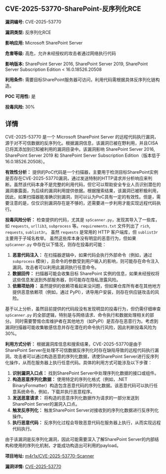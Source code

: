 ## CVE-2025-53770-SharePoint-反序列化RCE

**漏洞编号:** CVE-2025-53770

**漏洞类型:** 反序列化RCE

**影响应用:** Microsoft SharePoint Server

**危害等级:** 高危，允许未经授权的攻击者通过网络执行代码

**影响版本:** SharePoint Server 2016, SharePoint Server 2019, SharePoint Server Subscription Edition < 16.0.18526.20508

**利用条件:** 需要目标SharePoint服务器可访问，利用代码需根据具体反序列化链构造。

**POC 可用性:** 是

**投毒风险:** 30%

## 详情

CVE-2025-53770 是一个 Microsoft SharePoint Server 的远程代码执行漏洞，源于对不可信数据的反序列化。根据漏洞信息，该漏洞已被在野利用，并且CISA已将其添加到已知被利用的漏洞目录中。该漏洞影响 SharePoint Server 2016, SharePoint Server 2019 和 SharePoint Server Subscription Edition（版本低于 16.0.18526.20508）。

**有效性分析：**
提供的PoC代码是一个扫描器，主要用于检测目标SharePoint实例是否存在CVE-2025-53770漏洞，通过发送特制的HTTP请求并分析响应来判断。虽然该代码本身不是完整的利用代码，但它可以帮助安全专业人员识别潜在的漏洞暴露面，为后续的漏洞利用提供依据。根据搜索结果，该漏洞已被积极利用，因此，如果扫描器能准确识别漏洞，则可以认为PoC具有一定的有效性。但是，需要注意的是，仅仅识别漏洞存在是不够的，还需要进一步利用才能实现远程代码执行。

**投毒风险分析：**
检查提供的代码，尤其是 `spScanner.py`，发现其导入了一些库，如 `requests`, `urllib3`, `subprocess` 等。`requirements.txt` 文件列出了 `rich`, `requests`, `sublist3r`。  虽然 `requests` 是常用的 HTTP 客户端库，但 `sublist3r` 主要用于子域名枚举。  虽然这些库本身没有明显的恶意行为，但如果 `spScanner.py` 中存在以下情况，则存在投毒的可能：

1.  **恶意代码注入：**  在扫描器逻辑中，如果代码会执行外部命令（例如，通过 `subprocess` 模块），且命令的参数受到用户输入的影响，则可能存在命令注入漏洞。攻击者可以利用此漏洞执行任意命令。
2.  **数据回传：**  扫描器可能会收集目标 SharePoint 实例的信息，如果未经授权将这些信息发送到外部服务器，则可能存在隐私泄露风险。
3.  **依赖项劫持：** 虽然提供的依赖项看起来没问题，但如果仓库所有者在其他地方提供恶意依赖项（例如，通过 PyPI），诱导用户安装，则存在供应链攻击的风险。

基于以上分析，虽然目前提供的代码段没有发现明显的投毒行为，但仍需仔细审查 `spScanner.py` 的全部逻辑，特别是与网络请求、命令执行和数据处理相关的部分。 同时需要警惕仓库维护者在其他地方（如PyPI）是否存在恶意行为。考虑到漏洞扫描器可能收集敏感信息并存在潜在的命令执行风险，因此判断投毒风险为 30%。

**利用方式分析：**
根据漏洞库信息和搜索结果，CVE-2025-53770是由于SharePoint Server在处理不可信数据反序列化时存在缺陷导致的远程代码执行漏洞。攻击者可以通过构造恶意的序列化数据，诱使SharePoint Server进行反序列化操作，从而在服务器上执行任意代码。具体的利用方式可能涉及以下步骤：

1.  **识别漏洞入口点：** 找到SharePoint Server中处理序列化数据的接口或组件。
2.  **构造恶意序列化数据：** 使用特定的序列化格式（例如，.NET BinaryFormatter）构造包含恶意代码的序列化数据。该恶意代码可以执行任意系统命令，例如，下载并执行恶意程序。
3.  **发送恶意请求：** 将构造的恶意序列化数据作为请求的一部分发送到SharePoint Server的漏洞入口点。
4.  **触发反序列化：** 触发SharePoint Server对接收到的序列化数据进行反序列化操作。
5.  **执行恶意代码：** 反序列化过程会导致恶意代码在服务器上执行，从而实现远程代码执行。

由于该漏洞是反序列化漏洞，因此可能需要深入了解SharePoint Server的内部结构和使用的序列化机制，才能成功构造出可利用的payload。

**项目地址:** [m4r1x/CVE-2025-53770-Scanner](https://github.com/m4r1x/CVE-2025-53770-Scanner)

**漏洞详情:** [CVE-2025-53770](https://nvd.nist.gov/vuln/detail/CVE-2025-53770)